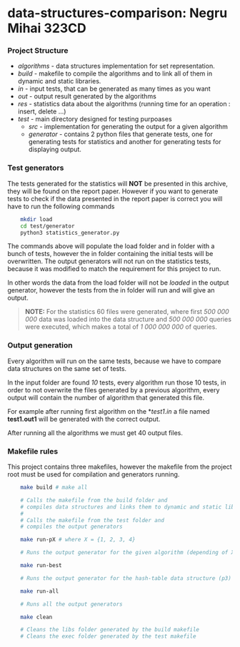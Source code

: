 # data-structures-comparison: Negru Mihai 323CD

### **Project Structure**

* *algorithms* - data structures implementation for set representation.
* *build* - makefile to compile the algorithms and to link all of them in dynamic and static libraries.
* *in* - input tests, that can be generated as many times as you want
* *out* - output result generated by the algorithms
* *res* - statistics data about the algorithms (running time for an operation : insert, delete ...)
* *test* - main directory designed for testing purpoases
    * *src* - implementation for generating the output for a given algorithm
    * *generator* - contains 2 python files that generate tests, one for generating tests for statistics and
    another for generating tests for displaying output.

### **Test generators**

The tests generated for the statistics will **NOT** be presented in this archive, they will be found on the report paper. However if you want to generate tests to check if the data presented in the report paper is correct you will have to run the following commands

```BASH
    mkdir load
    cd test/generator
    python3 statistics_generator.py
```

The commands above will populate the load folder and in folder with a bunch of tests, however the in folder containing the initial tests will be overwritten. The output generators will not run on the statistics tests, because it was modified to match the requirement for this project to run.

In other words the data from the load folder will not be *loaded* in the output generator, however the tests from the in folder will run and will give an output.

>**NOTE:** For the statistics 60 files were generated, where first *500 000 000* data was loaded into the data structure and *500 000 000* queries were executed, which makes a total of *1 000 000 000* of queries.

### **Output generation**

Every algorithm will run on the same tests, because we have to compare data structures on the same set of tests.

In the input folder are found *10* tests, every algorithm run those 10 tests, in order to not overwrite the files generated by a previous algorithm, every output will contain the number of algorithm that generated this file.

For example after running first algorithm on the **test1.in* a file named **test1.out1** will be generated with the correct output.

After running all the algorithms we must get 40 output files.

### **Makefile rules**

This project contains three makefiles, however the makefile from the project root must be used for compilation and generators running.

```BASH
    make build # make all

    # Calls the makefile from the build folder and
    # compiles data structures and links them to dynamic and static libraries
    #
    # Calls the makefile from the test folder and
    # compiles the output generators 
```

```BASH
    make run-pX # where X = {1, 2, 3, 4}

    # Runs the output generator for the given algorithm (depending of X)
```

```BASH
    make run-best

    # Runs the output generator for the hash-table data structure (p3)
```

```BASH
    make run-all

    # Runs all the output generators
```

```BASH
    make clean

    # Cleans the libs folder generated by the build makefile
    # Cleans the exec folder generated by the test makefile
```
